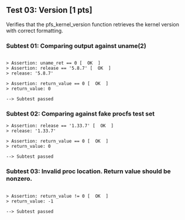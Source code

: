 ## Test 03: Version [1 pts]

Verifies that the pfs_kernel_version function retrieves the kernel version with correct formatting.

### Subtest 01: Comparing output against uname(2)
```

> Assertion: uname_ret == 0 [  OK  ]
> Assertion: release == '5.8.7' [  OK  ]
> release: '5.8.7'

> Assertion: return_value == 0 [  OK  ]
> return_value: 0

--> Subtest passed
```

### Subtest 02: Comparing against fake procfs test set
```
> Assertion: release == '1.33.7' [  OK  ]
> release: '1.33.7'

> Assertion: return_value == 0 [  OK  ]
> return_value: 0

--> Subtest passed
```

### Subtest 03: Invalid proc location. Return value should be nonzero.
```

> Assertion: return_value != 0 [  OK  ]
> return_value: -1

--> Subtest passed
```

